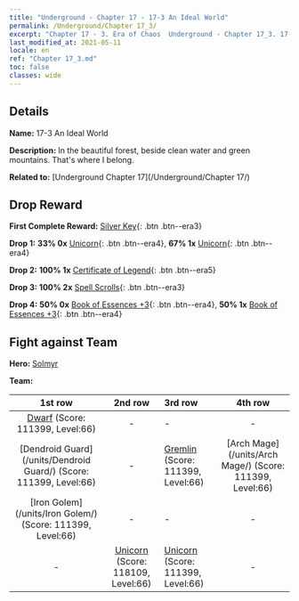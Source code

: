 ```yaml
---
title: "Underground - Chapter 17 - 17-3 An Ideal World"
permalink: /Underground/Chapter 17_3/
excerpt: "Chapter 17 - 3. Era of Chaos  Underground - Chapter 17_3. 17-3 An Ideal World"
last_modified_at: 2021-05-11
locale: en
ref: "Chapter 17_3.md"
toc: false
classes: wide
---
```


## Details

 **Name:** 17-3 An Ideal World

 **Description:** In the beautiful forest, beside clean water and green mountains. That's where I belong.

 **Related to:** [Underground Chapter 17](/Underground/Chapter 17/)

## Drop Reward

 **First Complete Reward:** [Silver Key](/Items/con_693/){: .btn .btn--era3}

 **Drop 1:** **33% 0x** [Unicorn](/Items/unt_204/){: .btn .btn--era4}, **67% 1x** [Unicorn](/Items/unt_204/){: .btn .btn--era4}

 **Drop 2:** **100% 1x** [Certificate of Legend](/Items/mat_67/){: .btn .btn--era5}

 **Drop 3:** **100% 2x** [Spell Scrolls](/Items/con_694/){: .btn .btn--era3}

 **Drop 4:** **50% 0x** [Book of Essences +3](/Items/mat_60/){: .btn .btn--era4}, **50% 1x** [Book of Essences +3](/Items/mat_60/){: .btn .btn--era4}


## Fight against Team
 **Hero:** [Solmyr](/heroes/Solmyr/)

 **Team:**


  | 1st row | 2nd row | 3rd row | 4th row |
  |:----:|:----:|:----|:----:|
  | [Dwarf](/units/Dwarf/) (Score: 111399, Level:66)  | - | - | - |
  | [Dendroid Guard](/units/Dendroid Guard/) (Score: 111399, Level:66)  | - | [Gremlin](/units/Gremlin/) (Score: 111399, Level:66)  | [Arch Mage](/units/Arch Mage/) (Score: 111399, Level:66)  |
  | [Iron Golem](/units/Iron Golem/) (Score: 111399, Level:66)  | - | - | - |
  | - | [Unicorn](/units/Unicorn/) (Score: 118109, Level:66)  | [Unicorn](/units/Unicorn/) (Score: 111399, Level:66)  | - |


